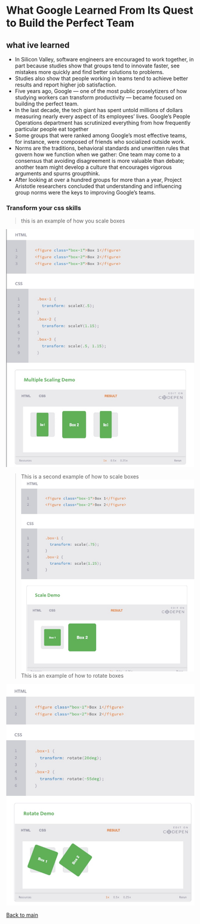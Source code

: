 # What Google Learned From Its Quest to Build the Perfect Team

## what ive learned

- In Silicon Valley, software engineers are encouraged to work together, in part because studies show that groups tend to innovate faster, see mistakes more quickly and find better solutions to problems.
- Studies also show that people working in teams tend to achieve better results and report higher job satisfaction.
- Five years ago, Google — one of the most public proselytizers of how studying workers can transform productivity — became focused on building the perfect team.
- In the last decade, the tech giant has spent untold millions of dollars measuring nearly every aspect of its employees’ lives. Google’s People Operations department has scrutinized everything from how frequently particular people eat together
- Some groups that were ranked among Google’s most effective teams, for instance, were composed of friends who socialized outside work.
- Norms are the traditions, behavioral standards and unwritten rules that govern how we function when we gather: One team may come to a consensus that avoiding disagreement is more valuable than debate; another team might develop a culture that encourages vigorous arguments and spurns groupthink.
- After looking at over a hundred groups for more than a year, Project Aristotle researchers concluded that understanding and influencing group norms were the keys to improving Google’s teams.

### Transform your css skills

> this is an example of how you scale boxes

![Scaling boxes](images/css1.jpg)

> This is a second example of how to scale boxes
![second scale](images/css3.jpg)
> This is an example of how to rotate boxes

![rotate boxes](images/css2.jpg)

[Back to main](README.MD)
